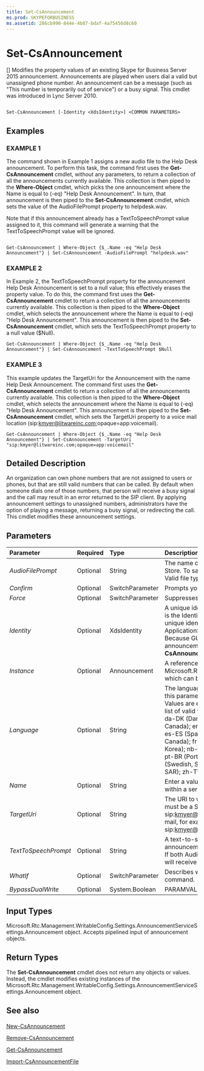```yaml
---
title: Set-CsAnnouncement
ms.prod: SKYPEFORBUSINESS
ms.assetid: 286cb990-844e-4b87-bdaf-4a75456d8c60
---
```



# Set-CsAnnouncement
[]
Modifies the property values of an existing Skype for Business Server 2015 announcement. Announcements are played when users dial a valid but unassigned phone number. An announcement can be a message (such as "This number is temporarily out of service") or a busy signal. This cmdlet was introduced in Lync Server 2010.
  
    
    


```

Set-CsAnnouncement [-Identity <XdsIdentity>] <COMMON PARAMETERS>

```


## Examples


  
    
    

### EXAMPLE 1

The command shown in Example 1 assigns a new audio file to the Help Desk announcement. To perform this task, the command first uses the **Get-CsAnnouncement** cmdlet, without any parameters, to return a collection of all the announcements currently available. This collection is then piped to the **Where-Object** cmdlet, which picks the one announcement where the Name is equal to (-eq) "Help Desk Announcement". In turn, that announcement is then piped to the **Set-CsAnnouncement** cmdlet, which sets the value of the AudioFilePrompt property to helpdesk.wav.
  
    
    
Note that if this announcement already has a TextToSpeechPrompt value assigned to it, this command will generate a warning that the TextToSpeechPrompt value will be ignored.
  
    
    



```

Get-CsAnnouncement | Where-Object {$_.Name -eq "Help Desk Announcement"} | Set-CsAnnouncement -AudioFilePrompt "helpdesk.wav"
```


### EXAMPLE 2

In Example 2, the TextToSpeechPrompt property for the announcement Help Desk Announcement is set to a null value; this effectively erases the property value. To do this, the command first uses the **Get-CsAnnouncement** cmdlet to return a collection of all the announcements currently available. This collection is then piped to the **Where-Object** cmdlet, which selects the announcement where the Name is equal to (-eq) "Help Desk Announcement". This announcement is then piped to the **Set-CsAnnouncement** cmdlet, which sets the TextToSpeechPrompt property to a null value ($Null).
  
    
    

```
Get-CsAnnouncement | Where-Object {$_.Name -eq "Help Desk Announcement"} | Set-CsAnnouncement -TextToSpeechPrompt $Null
```


### EXAMPLE 3

This example updates the TargetUri for the Announcement with the name Help Desk Announcement. The command first uses the **Get-CsAnnouncement** cmdlet to return a collection of all the announcements currently available. This collection is then piped to the **Where-Object** cmdlet, which selects the announcement where the Name is equal to (-eq) "Help Desk Announcement". This announcement is then piped to the **Set-CsAnnouncement** cmdlet, which sets the TargetUri property to a voice mail location (sip:kmyer@litwareinc.com;opaque=app:voicemail).
  
    
    

```
Get-CsAnnouncement | Where-Object {$_.Name -eq "Help Desk Announcement"} | Set-CsAnnouncement -TargetUri "sip:kmyer@litwareinc.com;opaque=app:voicemail"
```


## Detailed Description

An organization can own phone numbers that are not assigned to users or phones, but that are still valid numbers that can be called. By default when someone dials one of those numbers, that person will receive a busy signal and the call may result in an error returned to the SIP client. By applying announcement settings to unassigned numbers, administrators have the option of playing a message, returning a busy signal, or redirecting the call. This cmdlet modifies these announcement settings.
  
    
    

## Parameters



|**Parameter**|**Required**|**Type**|**Description**|
|:-----|:-----|:-----|:-----|
| _AudioFilePrompt_ <br/> |Optional  <br/> |String  <br/> |The name of the audio file to be played for the announcement. Audio files are stored in the File Store. To save an audio file to the File Store, use the **Import-CsAnnouncementFile** cmdlet. <br/> Valid file types: WAV and WMA  <br/> |
| _Confirm_ <br/> |Optional  <br/> |SwitchParameter  <br/> |Prompts you for confirmation before executing the command.  <br/> |
| _Force_ <br/> |Optional  <br/> |SwitchParameter  <br/> |Suppresses any confirmation prompts that would otherwise be displayed before making changes.  <br/> |
| _Identity_ <br/> |Optional  <br/> |XdsIdentity  <br/> |A unique identifier for the Announcement. This value will always be in the format <serviceID>/<GUID>, where serviceID is the Identity of the Application Server running the Announcement service and GUID is a globally unique identifier associated with these announcement settings. For example: ApplicationServer:redmond.litwareinc.com/bef5fa3b-3c97-4af0-abe7-611deee7616c.  <br/> Because GUIDs can be difficult to enter correctly at the command line, you'll most likely retrieve announcements by using the **Get-CsAnnouncement** cmdlet and pipe them to the **Set-CsAnnouncement** cmdlet for modification. (For details, see the Examples section.) <br/> |
| _Instance_ <br/> |Optional  <br/> |Announcement  <br/> |A reference to the Announcement object you want to change. This object must be of type Microsoft.Rtc.Management.WritableConfig.Settings.AnnouncementServiceSettings.Announcement, which can be retrieved by calling the **Get-CsAnnouncement** cmdlet. <br/> |
| _Language_ <br/> |Optional  <br/> |String  <br/> |The language in which the TTS prompt will be played. If a value is entered for TextToSpeechPrompt this parameter is required.  <br/> Values are entered as a string representing the language and locale to be used. The following is a list of valid values, followed by the language and locale in parentheses: ca-ES (Catalan, Spain); da-DK (Danish, Denmark); de-DE (German, Germany); en-AU (English, Australia); en-CA (English, Canada); en-GB (English, United Kingdom); en-IN (English, India); en-US (English, United States); es-ES (Spanish, Spain); es-MX (Spanish, Mexico); fi-FI (Finnish, Finland); fr-CA (French, Canada); fr-FR (French, France); it-IT (Italian, Italy); ja-JP (Japanese, Japan); ko-KR (Korean, Korea); nb-NO (Norwegian, Bokmal, Norway); nl-NL (Dutch, Netherlands); pl-PL (Polish, Poland); pt-BR (Portuguese, Brazil); pt-PT (Portuguese, Portugal); ru-RU (Russian, Russia); sv-SE (Swedish, Sweden); zh-CN (Chinese, People's Republic of China); zh-HK (Chinese, Hong Kong SAR); zh-TW (Chinese, Taiwan)  <br/> |
| _Name_ <br/> |Optional  <br/> |String  <br/> |Enter a value for this parameter to change the name of the announcement. Names must be unique within a service.  <br/> |
| _TargetUri_ <br/> |Optional  <br/> |String  <br/> |The URI to which the caller will be transferred after the announcement has been played. This value must be a SIP address entered in the format sip: followed by the SIP address. For example, sip:kmyer@litwareinc.com. Note that the SIP address can also be a telephone number or voice mail, for example sip:+14255551212@litwareinc.com;user=phone for a phone number or sip:kmyer@litwareinc.com;opaque=app:voicemail for voice mail.  <br/> |
| _TextToSpeechPrompt_ <br/> |Optional  <br/> |String  <br/> |A text-to-speech (TTS) prompt. This is a string that will be converted to audio and played as the announcement.  <br/> If both AudioFilePrompt and TextToSpeechPrompt are specified for a single announcement, you will receive a warning that the audio file will take precedence and the TTS prompt will be ignored.  <br/> |
| _WhatIf_ <br/> |Optional  <br/> |SwitchParameter  <br/> |Describes what would happen if you executed the command without actually executing the command.  <br/> |
| _BypassDualWrite_ <br/> |Optional  <br/> |System.Boolean  <br/> |PARAMVALUE: $true | $false  <br/> |
   

## Input Types

Microsoft.Rtc.Management.WritableConfig.Settings.AnnouncementServiceSettings.Announcement object. Accepts pipelined input of announcement objects.
  
    
    

## Return Types

The **Set-CsAnnouncement** cmdlet does not return any objects or values. Instead, the cmdlet modifies existing instances of the Microsoft.Rtc.Management.WritableConfig.Settings.AnnouncementServiceSettings.Announcement object.
  
    
    

## See also


#### 


  
    
    
 [New-CsAnnouncement](new-csannouncement.md)
  
    
    
 [Remove-CsAnnouncement](remove-csannouncement.md)
  
    
    
 [Get-CsAnnouncement](get-csannouncement.md)
  
    
    
 [Import-CsAnnouncementFile](import-csannouncementfile.md)
